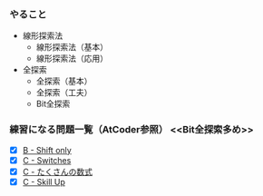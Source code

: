 ### やること
- 線形探索法
    - 線形探索法（基本）
    - 線形探索法（応用）
- 全探索
    - 全探索（基本）
    - 全探索（工夫）
    - Bit全探索

### 練習になる問題一覧（AtCoder参照） <<Bit全探索多め>>

- [x] [B - Shift only](https://atcoder.jp/contests/abc081/tasks/abc081_b)
- [x] [C - Switches](https://atcoder.jp/contests/abc128/tasks/abc128_c)
- [x] [C - たくさんの数式](https://atcoder.jp/contests/abc045/tasks/arc061_a)
- [x] [C - Skill Up](https://atcoder.jp/contests/abc167/tasks/abc167_c)